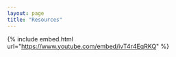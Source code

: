 ```yaml
---
layout: page
title: "Resources"
---
```


{% include embed.html url="https://www.youtube.com/embed/ivT4r4EqRKQ" %}
